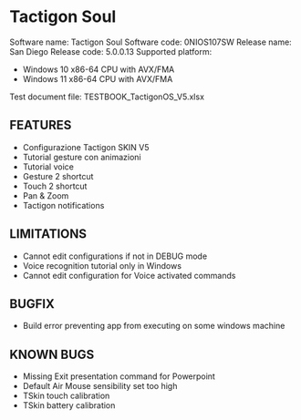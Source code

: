 # Tactigon Soul

Software name: Tactigon Soul
Software code: 0NIOS107SW
Release name: San Diego
Release code: 5.0.0.13
Supported platform:
- Windows 10 x86-64 CPU with AVX/FMA
- Windows 11 x86-64 CPU with AVX/FMA

Test document file: TESTBOOK_TactigonOS_V5.xlsx

## FEATURES
- Configurazione Tactigon SKIN V5
- Tutorial gesture con animazioni
- Tutorial voice
- Gesture 2 shortcut
- Touch 2 shortcut
- Pan & Zoom
- Tactigon notifications
 
## LIMITATIONS
- Cannot edit configurations if not in DEBUG mode
- Voice recognition tutorial only in Windows
- Cannot edit configuration for Voice activated commands

## BUGFIX
- Build error preventing app from executing on some windows machine

## KNOWN BUGS
- Missing Exit presentation command for Powerpoint
- Default Air Mouse sensibility set too high
- TSkin touch calibration
- TSkin battery calibration
